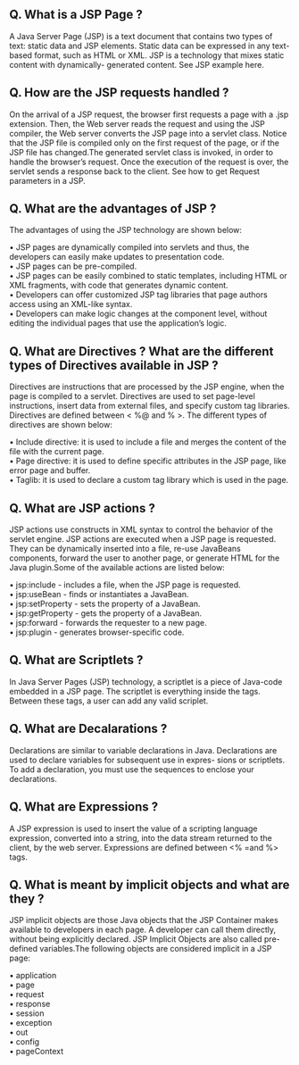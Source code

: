 ## Q.	What is a JSP Page ?

A Java Server Page (JSP) is a text document that contains two types of text: static data and JSP elements. Static data can be expressed in any text-based format, such as HTML or XML. JSP is a technology that mixes static content with dynamically- generated content. See JSP example here.

## Q.	How are the JSP requests handled ?

On the arrival of a JSP request, the browser first requests a page with a .jsp extension. Then, the Web server reads the request and using the JSP compiler, the Web server converts the JSP page into a servlet class. Notice that the JSP file is compiled only on the first request of the page, or if the JSP file has changed.The generated servlet class is invoked, in order to handle the browser’s request. Once the execution of the request is over, the servlet sends a response back to the client. See how to get Request parameters in a JSP.

## Q.	What are the advantages of JSP ?

The advantages of using the JSP technology are shown below:

•	JSP pages are dynamically compiled into servlets and thus, the developers can easily make updates to presentation code.<br>
•	JSP pages can be pre-compiled.<br>
•	JSP pages can be easily combined to static templates, including HTML or XML fragments, with code that generates dynamic content.<br>
•	Developers can offer customized JSP tag libraries that page authors access using an XML-like syntax.<br>
•	Developers can make logic changes at the component level, without editing the individual pages that use the application’s logic.<br>

## Q.	What are Directives ? What are the different types of Directives available in JSP ?
Directives are instructions that are processed by the JSP engine, when the page is compiled to a servlet. Directives are used to set page-level instructions, insert data from external files, and specify custom tag libraries. Directives are defined between < %@ and % >. The different types of directives are shown below:

•	Include directive: it is used to include a file and merges the content of the file with the current page.<br>
•	Page directive: it is used to define specific attributes in the JSP page, like error page and buffer.<br>
•	Taglib: it is used to declare a custom tag library which is used in the page.<br>

## Q.	What are JSP actions ?

JSP actions use constructs in XML syntax to control the behavior of the servlet engine. JSP actions are executed when a JSP page is requested. They can be dynamically inserted into a file, re-use JavaBeans components, forward the user to another page, or generate HTML for the Java plugin.Some of the available actions are listed below:

•	jsp:include - includes a file, when the JSP page is requested.<br>
•	jsp:useBean - finds or instantiates a JavaBean.<br>
•	jsp:setProperty - sets the property of a JavaBean.<br>
•	jsp:getProperty - gets the property of a JavaBean.<br>
•	jsp:forward - forwards the requester to a new page.<br>
•	jsp:plugin - generates browser-specific code.<br>

## Q.	What are Scriptlets ?

In Java Server Pages (JSP) technology, a scriptlet is a piece of Java-code embedded in a JSP page. The scriptlet is everything inside the tags. Between these tags, a user can add any valid scriplet.

## Q.	What are Decalarations ?

Declarations are similar to variable declarations in Java. Declarations are used to declare variables for subsequent use in expres- sions or scriptlets. To add a declaration, you must use the sequences to enclose your declarations.

## Q.	What are Expressions ?

A JSP expression is used to insert the value of a scripting language expression, converted into a string, into the data stream returned to the client, by the web server. Expressions are defined between <% =and %> tags.

## Q.	What is meant by implicit objects and what are they ?

JSP implicit objects are those Java objects that the JSP Container makes available to developers in each page. A developer can call them directly, without being explicitly declared. JSP Implicit Objects are also called pre-defined variables.The following objects are considered implicit in a JSP page:

•	application<br>
•	page<br>
•	request<br>
•	response<br>
•	session<br>
•	exception<br>
•	out<br>
•	config<br>
•	pageContext<br>
